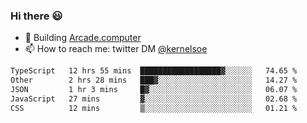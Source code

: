 ### Hi there 😃

- 🔨 Building [Arcade.computer](https://arcade.computer)
- 📫 How to reach me: twitter DM [@kernelsoe](https://twitter.com/kernelsoe)

<!--START_SECTION:waka-->

```txt
TypeScript   12 hrs 55 mins  ██████████████████▓░░░░░░   74.65 %
Other        2 hrs 28 mins   ███▓░░░░░░░░░░░░░░░░░░░░░   14.27 %
JSON         1 hr 3 mins     █▓░░░░░░░░░░░░░░░░░░░░░░░   06.07 %
JavaScript   27 mins         ▓░░░░░░░░░░░░░░░░░░░░░░░░   02.68 %
CSS          12 mins         ▒░░░░░░░░░░░░░░░░░░░░░░░░   01.21 %
```

<!--END_SECTION:waka-->
